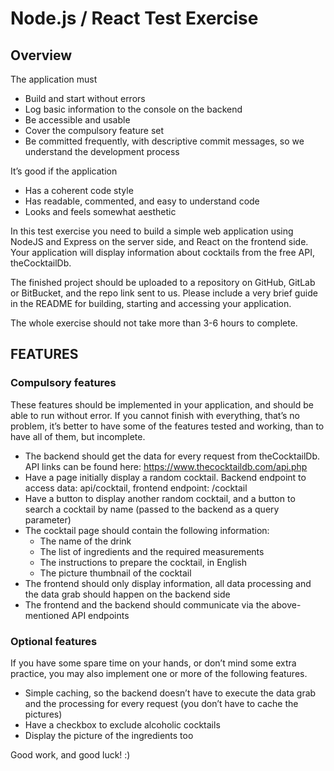 # Node.js / React Test Exercise
## Overview

The application must

* Build and start without errors
* Log basic information to the console on the backend
* Be accessible and usable
* Cover the compulsory feature set
* Be committed frequently, with descriptive commit messages, so we understand the development process

It’s good if the application

* Has a coherent code style
* Has readable, commented, and easy to understand code
* Looks and feels somewhat aesthetic

In this test exercise you need to build a simple web application using NodeJS and Express on the
server side, and React on the frontend side. Your application will display information about cocktails from the free API, theCocktailDb.

The finished project should be uploaded to a repository on GitHub, GitLab or BitBucket, and the
repo link sent to us. Please include a very brief guide in the README for building, starting and accessing your application.

The whole exercise should not take more than 3-6 hours to complete.

## FEATURES

### Compulsory features

These features should be implemented in your application, and should be able to run without error.
If you cannot finish with everything, that’s no problem, it’s better to have some of the features
tested and working, than to have all of them, but incomplete.

* The backend should get the data for every request from theCocktailDb. API links can be found here: https://www.thecocktaildb.com/api.php
* Have a page initially display a random cocktail. Backend endpoint to access data: api/cocktail, frontend endpoint: /cocktail
* Have a button to display another random cocktail, and a button to search a cocktail by name (passed to the backend as a query parameter)
* The cocktail page should contain the following information:
    * The name of the drink
    * The list of ingredients and the required measurements
    * The instructions to prepare the cocktail, in English
    * The picture thumbnail of the cocktail
* The frontend should only display information, all data processing and the data grab should happen on the
backend side
* The frontend and the backend should communicate via the above-mentioned API endpoints

### Optional features

If you have some spare time on your hands, or don’t mind some extra practice, you may also
implement one or more of the following features.

* Simple caching, so the backend doesn’t have to execute the data grab and the processing for every request (you
don’t have to cache the pictures)
* Have a checkbox to exclude alcoholic cocktails
* Display the picture of the ingredients too

Good work, and good luck! :)
